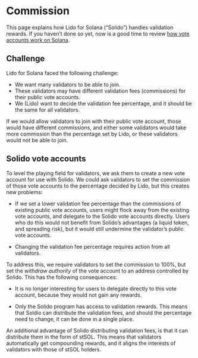 # Commission

This page explains how Lido for Solana (“Solido”) handles validation rewards.
If you haven’t done so yet, now is a good time to review [how vote accounts
work on Solana](solana-staking#vote-accounts).

## Challenge

Lido for Solana faced the following challenge:

 * We want many validators to be able to join.
 * These validators may have different validation fees (commissions) for their
   public vote accounts.
 * We (Lido) want to decide the validation fee percentage, and it should be the
   same for all validators.

If we would allow validators to join with their public vote account, those would
have different commissions, and either some validators would take more
commission than the percentage set by Lido, or these validators would not be
able to join.

## Solido vote accounts

To level the playing field for validators, we ask them to create a new vote
account for use with Solido. We could ask validators to set the commission of
those vote accounts to the percentage decided by Lido, but this creates new
problems:

 * If we set a lower validation fee percentage than the commissions of existing
   public vote accounts, users might flock away from the existing vote accounts,
   and delegate to the Solido vote accounts directly. Users who do this would
   not benefit from Solido’s advantages (a liquid token, and spreading risk),
   but it would still undermine the validator’s public vote accounts.

 * Changing the validation fee percentage requires action from all validators.

To address this, we require validators to set the commission to 100%, but set
the *withdraw authority* of the vote account to an address controlled by Solido.
This has the following consequences:

 * It is no longer interesting for users to delegate directly to this vote
   account, because they would not gain any rewards.

 * Only the Solido program has access to validation rewards. This means that
   Soldio can distribute the validation fees, and should the percentage need to
   change, it can be done in a single place.

An additional advantage of Solido distributing validation fees, is that it can
distribute them in the form of stSOL. This means that validators automatically
get compounding rewards, and it aligns the interests of validators with those of
stSOL holders.
